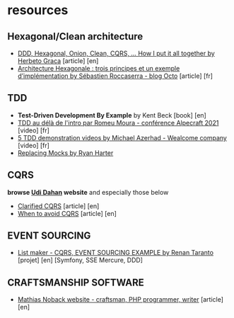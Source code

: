 # resources

## Hexagonal/Clean architecture
- [DDD, Hexagonal, Onion, Clean, CQRS, … How I put it all together by Herbeto Graca](https://herbertograca.com/2017/11/16/explicit-architecture-01-ddd-hexagonal-onion-clean-cqrs-how-i-put-it-all-together/) [article] [en]
- [Architecture Hexagonale : trois principes et un exemple d’implémentation by Sébastien Roccaserra - blog Octo](https://blog.octo.com/architecture-hexagonale-trois-principes-et-un-exemple-dimplementation) [article] [fr]

## TDD
- __Test-Driven Development By Example__ by Kent Beck [book] [en]
- [TDD au délà de l'intro par Romeu Moura - conférence Alpecraft 2021](https://youtu.be/RlkgetzDenI) [video] [fr]
- [5 TDD demonstration videos by Michael Azerhad - Wealcome company](https://www.youtube.com/channel/UCdcsr2L2WC0OON39Ar3hBKQ/videos) [video] [fr]
- [Replacing Mocks by Ryan Harter](https://ryanharter.com/blog/2020/06/replacing-mocks/)

## CQRS
__browse [Udi Dahan](https://udidahan.com/) website__ and especially those below
- [Clarified CQRS](https://udidahan.com/2009/12/09/clarified-cqrs/) [article] [en]
- [When to avoid CQRS](https://udidahan.com/2011/04/22/when-to-avoid-cqrs/) [article] [en]

## EVENT SOURCING
- [List maker - CQRS, EVENT SOURCING EXAMPLE by Renan Taranto](https://github.com/renan-taranto/cqrs-event-sourcing-example) [projet] [en] [Symfony, SSE Mercure, DDD]

## CRAFTSMANSHIP SOFTWARE
- [Mathias Noback website - craftsman, PHP programmer, writer](https://matthiasnoback.nl/) [article] [en]
